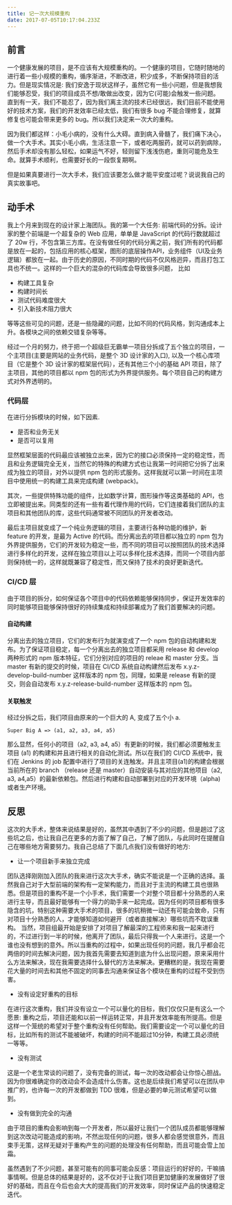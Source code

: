 ```yaml
---
title: 记一次大规模重构
date: 2017-07-05T10:17:04.233Z
---
```


## 前言
一个健康发展的项目，是不应该有大规模重构的。一个健康的项目，它随时随地的进行着一些小规模的重构，循序渐进，不断改进，积少成多，不断保持项目的活力。但是现实情况是: 我们安逸于现状这样子，虽然它有一些小问题，但是我想我们能够忍受，我们的项目成员不想/敢做出改变，因为它(可能)会触发一些问题。直到有一天，我们不能忍了，因为我们离主流的技术已经很远，我们目前不能使用好的技术方案，我们的开发效率已经太低，我们有很多 bug 不能合理修复，就算修复也可能会带来更多的 bug。所以我们决定来一次大的重构。

因为我们都这样：小毛小病的，没有什么大碍。直到病入骨髓了，我们痛下决心，做一个大手术。其实小毛小病，生活注意一下，或者吃两服药，就可以药到病除，然后手术却没有那么轻松，如果运气不好，轻则留下浅浅伤疤，重则可能危及生命。就算手术顺利，也需要好长的一段恢复期啊。

但是如果真要进行一次大手术，我们应该要怎么做才能平安度过呢？说说我自己的真实故事吧。

## 动手术
我上个月来到现在的设计家上海团队。我的第一个大任务: 前端代码的分拆。设计家的整个前端是一个超复杂的 Web 应用，单单是 JavaScript 的代码行数就超过了 20w 行，不包含第三方库。在没有做任何的代码分离之前，我们所有的代码都是放在一起的，包括应用的核心框架，图形的底层操作API，业务组件（UI及业务逻辑）都放在一起。由于历史的原因，不同时期的代码不仅风格迥异，而且打包工具也不统一。这样的一个巨大的混杂的代码库会导致很多问题， 比如

* 构建工具复杂
* 构建时间长
* 测试代码难度很大
* 引入新技术阻力很大

等等这些可见的问题，还是一些隐藏的问题，比如不同的代码风格，到沟通成本上升。各模块之间的依赖交错复杂等等。

经过一个月的努力，终于把一个超级巨无霸单一项目分拆成了五个独立的项目，一个主项目(主要是网站的业务代码，是整个 3D 设计家的入口), 以及一个核心库项目（它是整个 3D 设计家的框架层代码），还有其他三个小的基础 API 项目，除了主项目，其他的项目都以 npm  包的形式为外界提供服务。每个项目自己的构建方式对外界透明的。

### 代码层
在进行分拆模块的时候，如下因素.

* 是否和业务无关
* 是否可以复用

显然框架层面的代码最应该被独立出来，因为它的接口必须保持一定的稳定性，而且和业务逻辑完全无关，当然它的特殊的构建方式也让我第一时间把它分拆了出来成为独立的项目，对外以提供 npm 包的形式服务。这样我就可以第一时间在主项目中使用统一的构建工具来完成构建 (webpack)。

其次，一些提供特殊功能的组件，比如数学计算，图形操作等这类基础的 API，也立即被提出来。同类型的还有一些有着代理作用的代码，它们连接着我们团队的主项目和其他团队的库，这些代码通常被不同团队的开发者改动。

最后主项目就变成了一个纯业务逻辑的项目，主要进行各种功能的维护，新 feature 的开发，是最为 Active 的代码。而分离出去的项目都以独立的 npm 包为外界提供服务，它们的开发较为稳定一些，而不同的项目可以按照团队的技术选择进行多样化的开发，这样在独立项目以上可以多样化技术选择，而同一个项目内部则保持统一的，这样就既兼容了稳定性，而又保持了技术的良好更新迭代。

### CI/CD 层
由于项目的拆分，如何保证各个项目中的代码依赖能够保持同步，保证开发效率的同时能够项目能够保持很好的持续集成和持续部署成为了我们首要解决的问题。

#### 自动构建
分离出去的独立项目，它们的发布行为就演变成了一个 npm 包的自动构建和发布。为了保证项目稳定，每一个分离出去的独立项目都采用 release 和  develop 两种形式的 npm 版本特征，它们分别对应的项目的 releae 和 master 分支。当 master 有新的提交的时候，项目在 CI/CD 系统自动构建然后发布 x.y.z-develop-build-number 这样版本的  npm 包，同理，如果是 release  有新的提交，则会自动发布 x.y.z-release-build-number 这样版本的 npm 包。

#### 关联触发
经过分拆之后，我们项目由原来的一个巨大的 A, 变成了五个小 a.

```
Super Big A => (a1, a2, a3, a4, a5)
```

那么显然，任何小的项目（a2, a3, a4, a5）有更新的时候，我们都必须要触发主项目 (a1) 的构建和并且进行相关的自动化测试。所以在我们的 CI/CD 系统中，我们在 Jenkins 的 job 配置中进行了项目的关连触发。并且主项目(a1)的构建会根据当前所在的 branch （release 还是 master）自动安装与其对应的其他项目（a2, a3, a4,a5）的最新依赖包。然后进行构建和自动部署到对应的开发环境（alpha) 或者生产环境。

## 反思
这次的大手术，整体来说结果是好的，虽然其中遇到了不少的问题，但是趟过了这些坑之后，也让我自己在更多的方面了解了自己，了解了团队，与此同时在提醒自己在哪些地方需要努力。我自己总结了下面几点我们没有做好的地方:

* 让一个项目新手来独立完成

团队选择刚刚加入团队的我来进行这次大手术，确实不能说是一个正确的选择。虽然我自己对于大型前端的架构有一定架构能力，而且对于主流的构建工具也很熟悉。但是项目的重构不是一个小手术，我们需要一个对整个项目都十分熟悉的人来进行主导，而且最好能够有一个得力的助手来一起完成。因为任何的项目都有很多隐含的坑，特别这种需要大手术的项目，很多的坑稍微一动还有可能会致命，只有对项目十分熟悉的人，才能够知道如何避开（或者直接解决）哪些坑而不耽误重构。
当然，项目组最开始是安排了对项目了解最深的工程师来和我一起来进行的，不过进行到一半的时候，他离开了团队，最后只得我一个人来进行。这是一个谁也没有想到的意外。所以当重构的过程中，如果出现任何的问题，我几乎都会花两倍的时间去解决问题，因为我首先需要去知道到底为什么出现问题，原来采用什么方法来解决，现在我需要选择什么替代的方法来解决。更糟糕的是，我现在需要花大量的时间去和其他不固定的同事去沟通来保证各个模块在重构的过程不受到伤害。

* 没有设定好重构的目标

在进行这次重构，我们并没有设立一个可以量化的目标，我们仅仅只是有这么一个愿景: 重构之后，项目还能和以前一样运转正常，并且开发效率能有所提高。但是这样一个笼统的希望对于整个重构没有任何帮助。我们需要设定一个可以量化的目标，比如所有的测试不能被破坏，构建的时间不能超过10分钟，构建工具必须统一等等。

* 没有测试

这是一个老生常谈的问题了，没有完备的测试，每一次的改动都会让你惊心胆战。因为你很难确定你的改动会不会造成什么伤害。这也是后续我们希望可以在团队中推广的，也许每一次的开发都做到 TDD 很难，但是必要的单元测试希望可以做到。

* 没有做到完全的沟通

由于项目的重构会影响到每一个开发者，所以最好让我们一个团队成员都能够理解到这次改动可能造成的影响，不然出现任何的问题，很多人都会感觉很意外，而且束手无策，这样无疑对于重构产生的问题的处理没有任何帮助，而且可能会雪上加霜。

虽然遇到了不少问题，甚至可能有的同事可能会反感：项目运行的好好的，干嘛搞事情啊。但是总体的结果是好的，这不仅对于让我们项目更加健康的发展做好了很好的基础，而且在今后也会大大的提高我们的开发效率，同时保证产品的快速稳定迭代。
